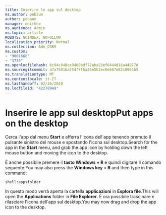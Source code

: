 ```yaml
---
title: Inserire le app sul desktop
ms.author: pebaum
author: pebaum
manager: mnirkhe
ms.audience: Admin
ms.topic: article
ROBOTS: NOINDEX, NOFOLLOW
localization_priority: Normal
ms.collection: Adm_O365
ms.custom:
- "9001668"
- "3735"
ms.openlocfilehash: 6c94c840ce9460bdf72aba23ef6444d18a44977d
ms.sourcegitcommit: a7a7581ba754f7f5a46e5b2ec0e667e82c8964b5
ms.translationtype: MT
ms.contentlocale: it-IT
ms.lasthandoff: 02/26/2020
ms.locfileid: "42278949"
---
```

# <a name="put-apps-on-the-desktop"></a><span data-ttu-id="3956b-102">Inserire le app sul desktop</span><span class="sxs-lookup"><span data-stu-id="3956b-102">Put apps on the desktop</span></span>

<span data-ttu-id="3956b-103">Cerca l'app dal menu **Start** e afferra l'icona dell'app tenendo premuto il pulsante sinistro del mouse e spostando l'icona sul desktop.</span><span class="sxs-lookup"><span data-stu-id="3956b-103">Search for the app in the **Start** menu, and grab the app icon by holding down the left mouse button and moving the icon to the desktop.</span></span>

<span data-ttu-id="3956b-104">È anche possibile premere il **tasto Windows + R** e quindi digitare il comando seguente:</span><span class="sxs-lookup"><span data-stu-id="3956b-104">You may also press the **Windows key + R** and then type in this command:</span></span>

`shell:appsfolder`

<span data-ttu-id="3956b-105">In questo modo verrà aperta la cartella **applicazioni** in **Esplora file**.</span><span class="sxs-lookup"><span data-stu-id="3956b-105">This will open the **Applications** folder in **File Explorer**.</span></span> <span data-ttu-id="3956b-106">È ora possibile trascinare e rilasciare l'icona dell'app sul desktop.</span><span class="sxs-lookup"><span data-stu-id="3956b-106">You may now drag and drop the app icon to the desktop.</span></span>
